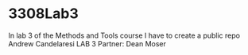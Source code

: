 # 3308Lab3
In lab 3 of the Methods and Tools course I have to create a public repo
Andrew Candelaresi
LAB 3
Partner: Dean Moser
